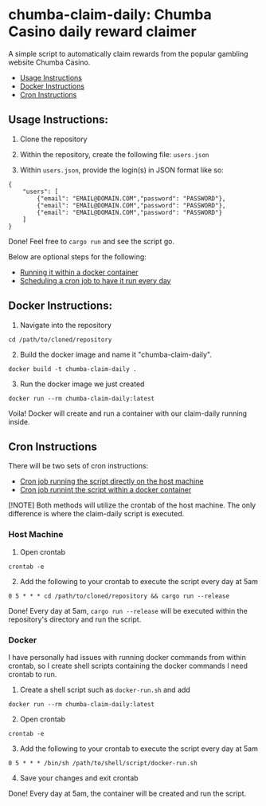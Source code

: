 # chumba-claim-daily: Chumba Casino daily reward claimer

A simple script to automatically claim rewards from the popular gambling website Chumba Casino.

- [Usage Instructions](#usage-instructions)
- [Docker Instructions](#docker-instructions)
- [Cron Instructions](#cron-instructions)

## Usage Instructions:

1. Clone the repository

2. Within the repository, create the following file: `users.json`

3. Within `users.json`, provide the login(s) in JSON format like so:

```
{
    "users": [
        {"email": "EMAIL@DOMAIN.COM","password": "PASSWORD"},
        {"email": "EMAIL@DOMAIN.COM","password": "PASSWORD"},
        {"email": "EMAIL@DOMAIN.COM","password": "PASSWORD"}
    ]
}
```

Done! Feel free to `cargo run` and see the script go.

Below are optional steps for the following:
- [Running it within a docker container](#docker-instructions)
- [Scheduling a cron job to have it run every day](#cron-instructions)

## Docker Instructions:

1. Navigate into the repository

`cd /path/to/cloned/repository`

2. Build the docker image and name it "chumba-claim-daily".

`docker build -t chumba-claim-daily .`

3. Run the docker image we just created

`docker run --rm chumba-claim-daily:latest`

Voila! Docker will create and run a container with our claim-daily running inside.

## Cron Instructions

There will be two sets of cron instructions:
- [Cron job running the script directly on the host machine](#host-machine)
- [Cron job runnint the script within a docker container](#docker)

[!NOTE]
Both methods will utilize the crontab of the host machine. The only difference is where the claim-daily script is executed.

### Host Machine

1. Open crontab

`crontab -e`

2. Add the following to your crontab to execute the script every day at 5am

`0 5 * * * cd /path/to/cloned/repository && cargo run --release`

Done! Every day at 5am, `cargo run --release` will be executed within the repository's directory and run the script.

### Docker

I have personally had issues with running docker commands from within crontab, so I create shell scripts containing the docker commands I need crontab to run.

1. Create a shell script such as `docker-run.sh` and add

`docker run --rm chumba-claim-daily:latest`

2. Open crontab

`crontab -e`

3. Add the following to your crontab to execute the script every day at 5am

`0 5 * * * /bin/sh /path/to/shell/script/docker-run.sh`

4. Save your changes and exit crontab

Done! Every day at 5am, the container will be created and run the script.
